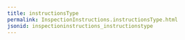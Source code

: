 ```yaml
---
title: instructionsType
permalink: InspectionInstructions.instructionsType.html
jsonid: inspectioninstructions_instructionstype
---
```


